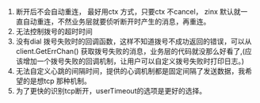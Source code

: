 1. 断开后不会自动重连， 最好用ctx 方式，只要ctx 不cancel， zinx 默认就一直自动重连，不然业务层就要侦听断开时产生的消息，再重连。
2. 无法控制拨号的超时时间
3. 没有dial 拨号失败时的回调函数，这样不知道拨号不成功返回的错误，可以从client.GetErrChan() 获取拨号失败的消息，业务层的代码就没那么好看了,(应该增加一个拨号失败的回调机制，让用户可以自定义拨号失败时打印日志。)
4. 无法自定义心跳的间隔时间，提供的心调机制都是固定间隔了发送数据，我希望的是想tcp 那种机制。
5. 为了更快的识别tcp断开，userTimeout的选项是更好的选择。